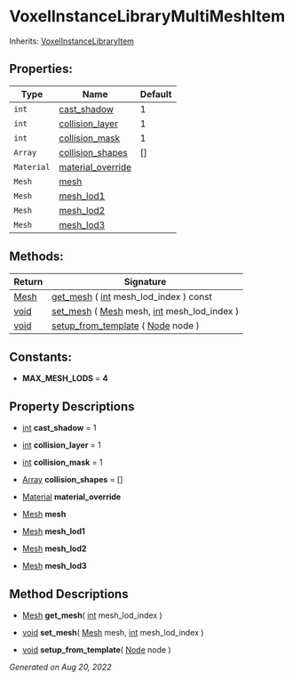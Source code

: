 # VoxelInstanceLibraryMultiMeshItem

Inherits: [VoxelInstanceLibraryItem](VoxelInstanceLibraryItem.md)




## Properties: 


Type        | Name                                       | Default 
----------- | ------------------------------------------ | --------
`int`       | [cast_shadow](#i_cast_shadow)              | 1       
`int`       | [collision_layer](#i_collision_layer)      | 1       
`int`       | [collision_mask](#i_collision_mask)        | 1       
`Array`     | [collision_shapes](#i_collision_shapes)    | []      
`Material`  | [material_override](#i_material_override)  |         
`Mesh`      | [mesh](#i_mesh)                            |         
`Mesh`      | [mesh_lod1](#i_mesh_lod1)                  |         
`Mesh`      | [mesh_lod2](#i_mesh_lod2)                  |         
`Mesh`      | [mesh_lod3](#i_mesh_lod3)                  |         
<p></p>

## Methods: 


Return                                                                  | Signature                                                                                                                                                                                     
----------------------------------------------------------------------- | ----------------------------------------------------------------------------------------------------------------------------------------------------------------------------------------------
[Mesh](https://docs.godotengine.org/en/stable/classes/class_mesh.html)  | [get_mesh](#i_get_mesh) ( [int](https://docs.godotengine.org/en/stable/classes/class_int.html) mesh_lod_index ) const                                                                         
[void](#)                                                               | [set_mesh](#i_set_mesh) ( [Mesh](https://docs.godotengine.org/en/stable/classes/class_mesh.html) mesh, [int](https://docs.godotengine.org/en/stable/classes/class_int.html) mesh_lod_index )  
[void](#)                                                               | [setup_from_template](#i_setup_from_template) ( [Node](https://docs.godotengine.org/en/stable/classes/class_node.html) node )                                                                 
<p></p>

## Constants: 

- **MAX_MESH_LODS** = **4**

## Property Descriptions

- [int](https://docs.godotengine.org/en/stable/classes/class_int.html)<span id="i_cast_shadow"></span> **cast_shadow** = 1


- [int](https://docs.godotengine.org/en/stable/classes/class_int.html)<span id="i_collision_layer"></span> **collision_layer** = 1


- [int](https://docs.godotengine.org/en/stable/classes/class_int.html)<span id="i_collision_mask"></span> **collision_mask** = 1


- [Array](https://docs.godotengine.org/en/stable/classes/class_array.html)<span id="i_collision_shapes"></span> **collision_shapes** = []


- [Material](https://docs.godotengine.org/en/stable/classes/class_material.html)<span id="i_material_override"></span> **material_override**


- [Mesh](https://docs.godotengine.org/en/stable/classes/class_mesh.html)<span id="i_mesh"></span> **mesh**


- [Mesh](https://docs.godotengine.org/en/stable/classes/class_mesh.html)<span id="i_mesh_lod1"></span> **mesh_lod1**


- [Mesh](https://docs.godotengine.org/en/stable/classes/class_mesh.html)<span id="i_mesh_lod2"></span> **mesh_lod2**


- [Mesh](https://docs.godotengine.org/en/stable/classes/class_mesh.html)<span id="i_mesh_lod3"></span> **mesh_lod3**


## Method Descriptions

- [Mesh](https://docs.godotengine.org/en/stable/classes/class_mesh.html)<span id="i_get_mesh"></span> **get_mesh**( [int](https://docs.godotengine.org/en/stable/classes/class_int.html) mesh_lod_index ) 


- [void](#)<span id="i_set_mesh"></span> **set_mesh**( [Mesh](https://docs.godotengine.org/en/stable/classes/class_mesh.html) mesh, [int](https://docs.godotengine.org/en/stable/classes/class_int.html) mesh_lod_index ) 


- [void](#)<span id="i_setup_from_template"></span> **setup_from_template**( [Node](https://docs.godotengine.org/en/stable/classes/class_node.html) node ) 


_Generated on Aug 20, 2022_
